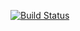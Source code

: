 [![Build Status](https://travis-ci.org/Plenis/bootcamp-terminal-tests.svg?branch=master)](https://travis-ci.org/Plenis/bootcamp-terminal-tests)
